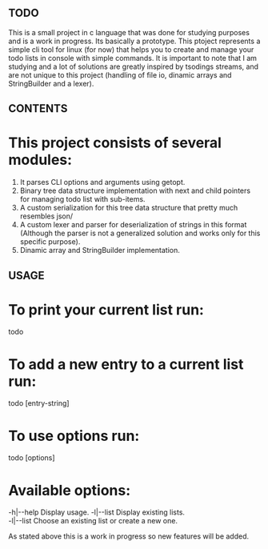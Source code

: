 ## TODO
This is a small project in c language that was done for studying purposes and is a work in progress. Its basically a prototype.
This ptoject represents a simple cli tool for linux (for now) that helps you to create and manage your todo lists in console with simple commands.
It is important to note that I am studying and a lot of solutions are greatly inspired by tsodings streams, and are not unique to this project (handling of file io, dinamic arrays and StringBuilder and a lexer).

## CONTENTS
# This project consists of several modules:
1. It parses CLI options and arguments using getopt.
2. Binary tree data structure implementation with next and child pointers for managing todo list with sub-items.
3. A custom serialization for this tree data structure that pretty much resembles json/
4. A custom lexer and parser for deserialization of strings in this format (Although the parser is not a generalized solution and works only for this specific purpose).
5. Dinamic array and StringBuilder implementation.

## USAGE
# To print your current list run:
todo 

# To add a new entry to a current list run: 
todo [entry-string]

# To use options run:
todo [options] <option-arguments>

# Available options:
-h|--help               Display usage.
-l|--list               Display existing lists.                                                                                                             
-l|--list <list-name>   Choose an existing list or create a new one.

As stated above this is a work in progress so new features will be added.
